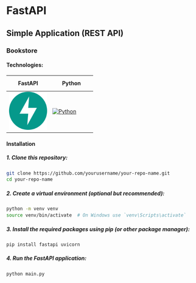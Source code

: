# FastAPI

## Simple Application (REST API)

### Bookstore

#### Technologies:

<table>
  <thead>
    <tr>
      <th height=33 width=100>FastAPI</th>
      <th height=33 width=100>Python</th>
    </tr>
  </thead>
  <tbody>
    <tr>
      <td height=100 width=100>
        <a href=https://fastapi.tiangolo.com/>
          <img src=https://github.com/AndriiKot/BookStore--FastAPI/blob/main/icons/fastapi.svg alt=FastAPI>
        </a>
      </td>
      <td height=100 width=100>
        <a href=https://www.python.org/>
          <img src=https://github.com/AndriiKot/___Icons__and__Links___/blob/main/icons/python.svg alt=Python>
        </a>
      </td>
    </tr>
  </tbody>
</table>

#### Installation

##### 1. Clone this repository:

```bash
git clone https://github.com/yourusername/your-repo-name.git
cd your-repo-name
```

##### 2. Create a virtual environment (optional but recommended):

```bash
python -m venv venv
source venv/bin/activate  # On Windows use `venv\Scripts\activate`
```

##### 3. Install the required packages using pip (or other package manager):

```bash
pip install fastapi uvicorn
```

##### 4. Run the FastAPI application:

```bash
python main.py
```
